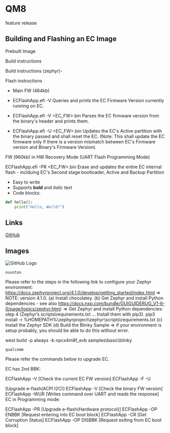 # QM8
feature release
## Building and Flashing an EC Image
Prebuilt Image

Build instructions

Build instructions (zephyr)-

Flash instructions

- Main FW (464kb)

- ECFlashApp.efi -V Queries and prints the EC Firmware Version currently running on EC.

- ECFlashApp.efi -V <EC_FW>.bin Parses the EC firmware version from the binary's header and prints them.

- ECFlashApp.efi -U <EC_FW>.bin Updates the EC's Active partition with the binary passed and shall reset the EC. (Note: This shall update the EC firmware only if there is a version mismatch between EC's Firmware version and Binary's Firmware Version).

 

FW (960kb) in HW Recovery Mode (UART Flash Programming Mode)

ECFlashApp.efi -PR <EC_FW>.bin Erase and updates the entire EC internal flash - inclduing EC's Second stage bootloader, Active and Backup Partition

- Easy to write
- Supports **bold** and *italic* text
- Code blocks:

```python
def hello():
    print("Hello, World!")
```

## Links

[GitHub](https://github.com)

## Images

![GitHub Logo](https://github.githubassets.com/images/modules/logos_page/GitHub-Mark.png)

```
nuvoton
```
Please refer to the steps in the following link to configure your Zephyr environment:
https://docs.zephyrproject.org/4.1.0/develop/getting_started/index.html => NOTE: version 4.1.0.
(a) Install chocolatey.
(b) Get Zephyr and install Python dependencies
       - see also https://docs.nxp.com/bundle/GUIGUIDERUG_V1-6-0/page/topics/zephyr.html:
          => Get Zephyr and install Python dependencies: step 4 (Zephyr’s scripts\requirements.txt … Install them with pip3).
                 pip3 install -r %HOMEPATH%\zephyrproject\zephyr\scripts\requirements.txt
(c) Install the Zephyr SDK
(d) Build the Blinky Sample => if your environment is setup probably, you should be able to do this without error.
 
west build -p always -b npcx4m8f_evb samples\basic\blinky

```
qualcomm
```

Please refer the commands below to upgrade EC.

EC has 2nd BBK:

ECFlashApp -V  [Check the current EC FW version]
ECFlashApp -F -U <Main FW bin>   [Upgrade e-flash(ACPI I2C)]
ECFlashApp -V  <bin> [Check the binary FW version]
ECFlashApp -WUR <cmd> [Writes command over UART and reads the response]
EC in Programming mode:

ECFlashApp -PR <FW bin> [Upgrade e-flash(Hardware protocol)]
ECFlashApp -OP ENBBK [Request entering into EC boot block]
ECFlashApp -CR [Get Corruption Status] 
ECFlashApp -OP DISBBK [Request exiting from EC boot block]  